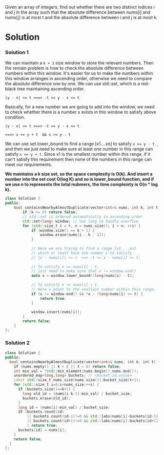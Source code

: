 Given an array of integers, find out whether there are two distinct indices i and j in the array such that the absolute difference between nums[i] and nums[j] is at most t and the absolute difference between i and j is at most k.


# Solution
  

### Solution 1

We can maintain a ```k + 1``` size window to store the relevant numbers. Then the remain problem is how to check the absolute difference between numbers within this window. It's easier for us to make the numbers within this window arranges in ascending order, otherwise we need to compare the absolute difference one by one. We can use std::set, which is a red-black tree maintaining ascending order. 
  
```
|y - x| <= t <==> -t <= y - x <= t
```  
  
Basically, for a new number we are going to add into the window, we need to check whether there is a number x exists in this window to satisfy above condition.
  
```
|y - x| <= t <==> -t <= y - x <= t 

<==> x <= y + t  && x >= y - t 
```    

We can use set.lower_bound to find a range [x1....xn] to satisfy  ```x >= y - t ```, and then we just need to make sure at least one number in this range can satisfy ```x <= y + t```. Since x1 is the smallest number within this range, if it can't satisfy this requirement then none of the numbers in this range can meet our requirements.   
  
  
__We maintains a k size set, so the space complexity is O(k). And insert a number into the set cost O(log K) and so is lower_bound function, and if we use n to represents the total nubmers, the time compleixty is O(n * log k).__
  
```cpp  
class Solution {
public:
    bool containsNearbyAlmostDuplicate(vector<int>& nums, int k, int t) {
        if (k <= 0) return false;
        // std::set is ordered automatically in ascending order
        std::set<long> window; // Use long to handle overflow
        for (std::size_t i = 0, n = nums.size(); i < n; ++i) {
            if (window.size() == k + 1) {
                window.erase(nums[i - k - 1]);
            }
            
            // Here we are trying to find a range [x1....xn]
            // which at least have one number x to satisfy
            // |x - nums[i]| <= t  ==> -t <= x - nums[i] <= t;
            
            // To satisfy x >= nums[i] - t, 
            // just need to make sure that x != window.end()
            auto x = window.lower_bound((long)nums[i] - t);
            
            // To satisfy x <= nums[i] + t.
            // Here x point to the smallest number within this range.
            if (x != window.end() && *x - (long)nums[i] <= t) {
                return true;
            }
            
            window.insert(nums[i]);
        }
        return false;
    }
};
```

### Solution 2

```cpp
class Solution {
public:
  bool containsNearbyAlmostDuplicate(vector<int>& nums, int k, int t) {
    if (nums.empty() || k < 0 || t < 0) return false;
    int min_val = *std::min_element(nums.begin(),nums.end());
    unordered_map<long,long> buckets; // <bucket_id,value>
    const std::size_t nums_size(nums.size()),bucket_size(t+1);
    for (std::size_t i=0;i<nums_size;++i) {
      if (buckets.size()==k+1) {
        long old_id = (nums[i-k-1]-min_val) / bucket_size;
        buckets.erase(old_id);
      }
      long id = (nums[i]-min_val) / bucket_size;
      if (buckets.count(id)
          || buckets.count(id-1)!=0 && std::labs(nums[i]-buckets[id-1]) <=t
          || buckets.count(id+1)!=0 && std::labs(nums[i]-buckets[id+1]) <=t
          ) return true;
      buckets[id] = nums[i];
    }
    return false;
  }
};
```

